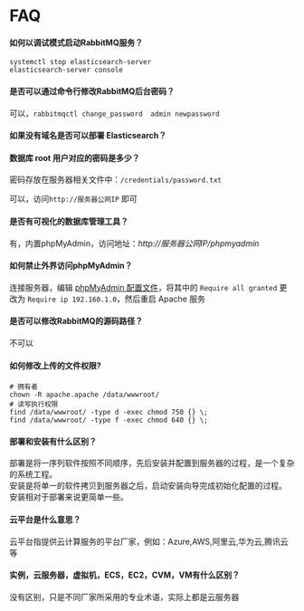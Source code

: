 # FAQ

#### 如何以调试模式启动RabbitMQ服务？

```
systemctl stop elasticsearch-server
elasticsearch-server console
```

#### 是否可以通过命令行修改RabbitMQ后台密码？

可以，`rabbitmqctl change_password  admin newpassword`

#### 如果没有域名是否可以部署 Elasticsearch？

#### 数据库 root 用户对应的密码是多少？

密码存放在服务器相关文件中：`/credentials/password.txt`

可以，访问`http://服务器公网IP` 即可

#### 是否有可视化的数据库管理工具？

有，内置phpMyAdmin，访问地址：*http://服务器公网IP/phpmyadmin*

#### 如何禁止外界访问phpMyAdmin？

连接服务器，编辑 [phpMyAdmin 配置文件](/zh/stack-components.md#phpmyadmin)，将其中的 `Require all granted` 更改为 `Require ip 192.160.1.0`，然后重启 Apache 服务

#### 是否可以修改RabbitMQ的源码路径？

不可以

#### 如何修改上传的文件权限?

```shell
# 拥有者
chown -R apache.apache /data/wwwroot/
# 读写执行权限
find /data/wwwroot/ -type d -exec chmod 750 {} \;
find /data/wwwroot/ -type f -exec chmod 640 {} \;
```

#### 部署和安装有什么区别？

部署是将一序列软件按照不同顺序，先后安装并配置到服务器的过程，是一个复杂的系统工程。  
安装是将单一的软件拷贝到服务器之后，启动安装向导完成初始化配置的过程。  
安装相对于部署来说更简单一些。 

#### 云平台是什么意思？

云平台指提供云计算服务的平台厂家，例如：Azure,AWS,阿里云,华为云,腾讯云等

#### 实例，云服务器，虚拟机，ECS，EC2，CVM，VM有什么区别？

没有区别，只是不同厂家所采用的专业术语，实际上都是云服务器